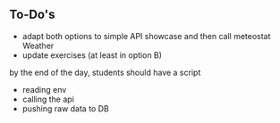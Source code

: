 ## To-Do's

- adapt both options to simple API showcase and then call meteostat Weather
- update exercises (at least in option B)


by the end of the day, students should have a script

- reading env
- calling the api 
- pushing raw data to DB